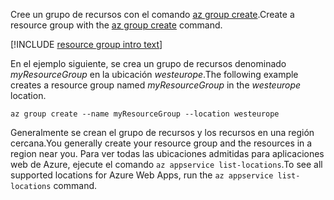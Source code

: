 <span data-ttu-id="c0f46-101">Cree un grupo de recursos con el comando [az group create](/cli/azure/group#create).</span><span class="sxs-lookup"><span data-stu-id="c0f46-101">Create a resource group with the [az group create](/cli/azure/group#create) command.</span></span>

[!INCLUDE [resource group intro text](resource-group.md)]

<span data-ttu-id="c0f46-102">En el ejemplo siguiente, se crea un grupo de recursos denominado *myResourceGroup* en la ubicación *westeurope*.</span><span class="sxs-lookup"><span data-stu-id="c0f46-102">The following example creates a resource group named *myResourceGroup* in the *westeurope* location.</span></span>

```azurecli-interactive
az group create --name myResourceGroup --location westeurope
```

<span data-ttu-id="c0f46-103">Generalmente se crean el grupo de recursos y los recursos en una región cercana.</span><span class="sxs-lookup"><span data-stu-id="c0f46-103">You generally create your resource group and the resources in a region near you.</span></span> <span data-ttu-id="c0f46-104">Para ver todas las ubicaciones admitidas para aplicaciones web de Azure, ejecute el comando `az appservice list-locations`.</span><span class="sxs-lookup"><span data-stu-id="c0f46-104">To see all supported locations for Azure Web Apps, run the `az appservice list-locations` command.</span></span> 